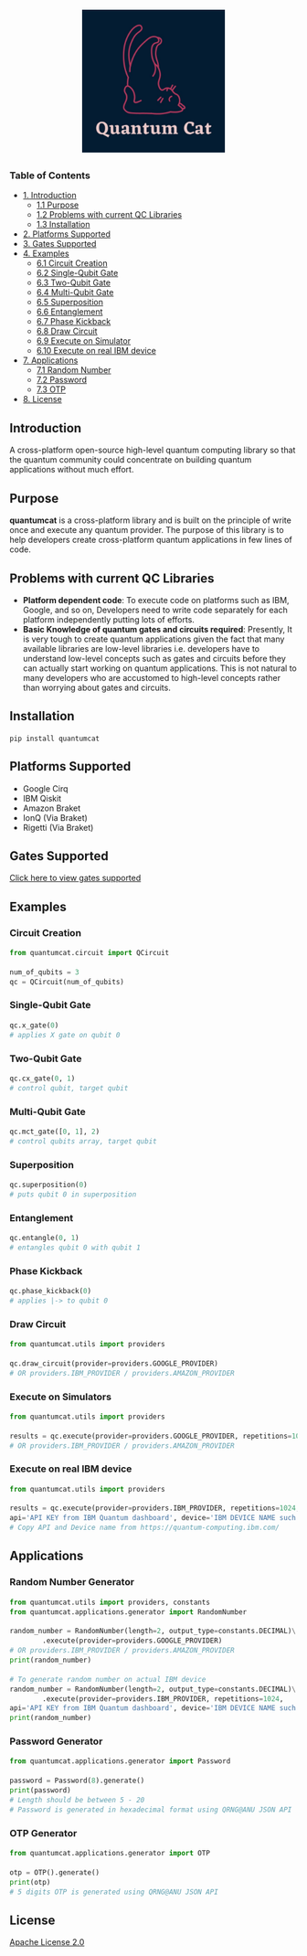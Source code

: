 <h1 align="center">
  <img src="https://github.com/artificial-brain/quantumcat/blob/assets/quantumcat/logo/quantum_cat_logo.jpg?raw=true" alt="Quantum Cat Logo" width="250" height="250" />
</h1>


### Table of Contents

- [1. Introduction](#introduction)
  * [1.1 Purpose](#purpose)
  * [1.2 Problems with current QC Libraries](#problems-with-current-qc-libraries)
  * [1.3 Installation](#installation)
- [2. Platforms Supported](#platforms-supported)
- [3. Gates Supported](#gates-supported)
- [4. Examples](#examples)
  * [6.1 Circuit Creation](#circuit-creation)
  * [6.2 Single-Qubit Gate](#single-qubit-gate)
  * [6.3 Two-Qubit Gate](#two-qubit-gate)
  * [6.4 Multi-Qubit Gate](#multi-qubit-gate)
  * [6.5 Superposition](#superposition)
  * [6.6 Entanglement](#entanglement)
  * [6.7 Phase Kickback](#phase-kickback)    
  * [6.8 Draw Circuit](#draw-circuit)
  * [6.9 Execute on Simulator](#execute-on-simulator)
  * [6.10 Execute on real IBM device](#execute-on-real-ibm-device)
- [7. Applications](#applications)
   * [7.1 Random Number](#random-number)
   * [7.2 Password](#password)
   * [7.3 OTP](#otp)
- [8. License](#license)


## Introduction
A cross-platform open-source high-level quantum computing library so that the quantum community could concentrate on building quantum applications without much effort.
## Purpose
**quantumcat** is a cross-platform library and is built on the principle of write once and execute any quantum provider. The purpose of this library is to help developers create cross-platform quantum applications in few lines of code.
## Problems with current QC Libraries
* **Platform dependent code**:
To execute code on platforms such as IBM, Google, and so on, Developers need to write code separately for each platform independently putting lots of efforts.
* **Basic Knowledge of quantum gates and circuits required**:
  Presently, It is very tough to create quantum applications given the fact that many available libraries are low-level libraries i.e. developers have to understand low-level concepts such as gates and circuits before they can actually start working on quantum applications. This is not natural to many developers who are accustomed to high-level concepts rather than worrying about gates and circuits.
## Installation
```shell
pip install quantumcat
```
## Platforms Supported
* Google Cirq
* IBM Qiskit
* Amazon Braket
* IonQ (Via Braket)
* Rigetti (Via Braket)
## Gates Supported
[Click here to view gates supported](https://drive.google.com/file/d/1XNCY2NyioTpqNII4dalm4plKE2-suKYB/view)

## Examples
### Circuit Creation
```python
from quantumcat.circuit import QCircuit

num_of_qubits = 3
qc = QCircuit(num_of_qubits)
```
### Single-Qubit Gate
```python
qc.x_gate(0) 
# applies X gate on qubit 0
```
### Two-Qubit Gate
```python
qc.cx_gate(0, 1) 
# control qubit, target qubit
```
### Multi-Qubit Gate
```python
qc.mct_gate([0, 1], 2) 
# control qubits array, target qubit
```
### Superposition
```python
qc.superposition(0) 
# puts qubit 0 in superposition
```
### Entanglement
```python
qc.entangle(0, 1) 
# entangles qubit 0 with qubit 1
```
### Phase Kickback
```python
qc.phase_kickback(0) 
# applies |-> to qubit 0
```
### Draw Circuit
```python
from quantumcat.utils import providers

qc.draw_circuit(provider=providers.GOOGLE_PROVIDER) 
# OR providers.IBM_PROVIDER / providers.AMAZON_PROVIDER 
```
### Execute on Simulators
```python
from quantumcat.utils import providers

results = qc.execute(provider=providers.GOOGLE_PROVIDER, repetitions=1024) 
# OR providers.IBM_PROVIDER / providers.AMAZON_PROVIDER
```
### Execute on real IBM device
```python
from quantumcat.utils import providers

results = qc.execute(provider=providers.IBM_PROVIDER, repetitions=1024, 
api='API KEY from IBM Quantum dashboard', device='IBM DEVICE NAME such as ibmq_manila or ibmq_quito')
# Copy API and Device name from https://quantum-computing.ibm.com/
```

## Applications
### Random Number Generator
```python
from quantumcat.utils import providers, constants
from quantumcat.applications.generator import RandomNumber

random_number = RandomNumber(length=2, output_type=constants.DECIMAL)\
        .execute(provider=providers.GOOGLE_PROVIDER)
# OR providers.IBM_PROVIDER / providers.AMAZON_PROVIDER
print(random_number)

# To generate random number on actual IBM device
random_number = RandomNumber(length=2, output_type=constants.DECIMAL)\
        .execute(provider=providers.IBM_PROVIDER, repetitions=1024, 
api='API KEY from IBM Quantum dashboard', device='IBM DEVICE NAME such as ibmq_manila or ibmq_quito')
print(random_number)
```
### Password Generator
```python
from quantumcat.applications.generator import Password

password = Password(8).generate()
print(password)
# Length should be between 5 - 20
# Password is generated in hexadecimal format using QRNG@ANU JSON API
```
### OTP Generator
```python
from quantumcat.applications.generator import OTP

otp = OTP().generate()
print(otp)
# 5 digits OTP is generated using QRNG@ANU JSON API
```

## License

[Apache License 2.0](LICENSE.txt)
